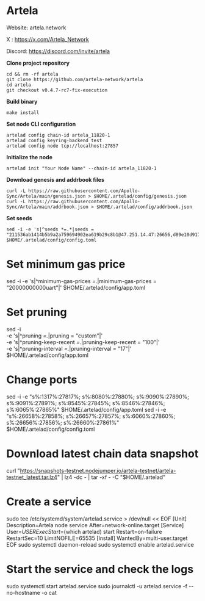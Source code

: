 # Artela

Website: artela.network

X      : https://x.com/Artela_Network

Discord: https://discord.com/invite/artela

**Clone project repository**
```
cd && rm -rf artela
git clone https://github.com/artela-network/artela
cd artela
git checkout v0.4.7-rc7-fix-execution
```

**Build binary**
```
make install
```

**Set node CLI configuration**
```
artelad config chain-id artela_11820-1
artelad config keyring-backend test
artelad config node tcp://localhost:27857
```

**Initialize the node**
```
artelad init "Your Node Name" --chain-id artela_11820-1
```
**Download genesis and addrbook files**
```
curl -L https://raw.githubusercontent.com/Apollo-Sync/Artela/main/genesis.json > $HOME/.artelad/config/genesis.json
curl -L https://raw.githubusercontent.com/Apollo-Sync/Artela/main/addrbook.json > $HOME/.artelad/config/addrbook.json
```

**Set seeds**
```
sed -i -e 's|^seeds *=.*|seeds = "211536ab1414b5b9a2a759694902ea619b29c8b1@47.251.14.47:26656,d89e10d917f6f7472125aa4c060c05afa78a9d65@47.251.32.165:26656,bec6934fcddbac139bdecce19f81510cb5e02949@47.254.24.106:26656,32d0e4aec8d8a8e33273337e1821f2fe2309539a@47.88.58.36:26656,1bf5b73f1771ea84f9974b9f0015186f1daa4266@47.251.14.47:26656"|' $HOME/.artelad/config/config.toml
```

# Set minimum gas price
sed -i -e 's|^minimum-gas-prices *=.*|minimum-gas-prices = "20000000000uart"|' $HOME/.artelad/config/app.toml

# Set pruning
sed -i \
  -e 's|^pruning *=.*|pruning = "custom"|' \
  -e 's|^pruning-keep-recent *=.*|pruning-keep-recent = "100"|' \
  -e 's|^pruning-interval *=.*|pruning-interval = "17"|' \
  $HOME/.artelad/config/app.toml

# Change ports
sed -i -e "s%:1317%:27817%; s%:8080%:27880%; s%:9090%:27890%; s%:9091%:27891%; s%:8545%:27845%; s%:8546%:27846%; s%:6065%:27865%" $HOME/.artelad/config/app.toml
sed -i -e "s%:26658%:27858%; s%:26657%:27857%; s%:6060%:27860%; s%:26656%:27856%; s%:26660%:27861%" $HOME/.artelad/config/config.toml

# Download latest chain data snapshot
curl "https://snapshots-testnet.nodejumper.io/artela-testnet/artela-testnet_latest.tar.lz4" | lz4 -dc - | tar -xf - -C "$HOME/.artelad"

# Create a service
sudo tee /etc/systemd/system/artelad.service > /dev/null << EOF
[Unit]
Description=Artela node service
After=network-online.target
[Service]
User=$USER
ExecStart=$(which artelad) start
Restart=on-failure
RestartSec=10
LimitNOFILE=65535
[Install]
WantedBy=multi-user.target
EOF
sudo systemctl daemon-reload
sudo systemctl enable artelad.service

# Start the service and check the logs
sudo systemctl start artelad.service
sudo journalctl -u artelad.service -f --no-hostname -o cat
